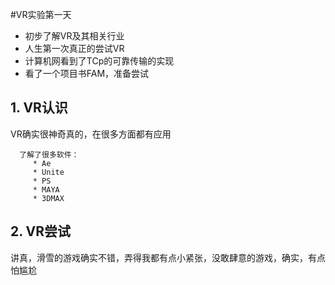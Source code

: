 #VR实验第一天
* 初步了解VR及其相关行业
* 人生第一次真正的尝试VR
* 计算机网看到了TCp的可靠传输的实现
* 看了一个项目书FAM，准备尝试



## 1. VR认识

   VR确实很神奇真的，在很多方面都有应用
   
      了解了很多软件：
         * Ae
         * Unite
         * PS
         * MAYA
         * 3DMAX
      
## 2. VR尝试

   讲真，滑雪的游戏确实不错，弄得我都有点小紧张，没敢肆意的游戏，确实，有点怕尴尬
      
      
      
     

